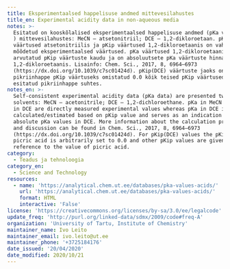 ```yaml
---
title: Eksperimentaalsed happelisuse andmed mittevesilahustes
title_en: Experimental acidity data in non-aqueous media
notes: >-
  Esitatud on kooskõlalised eksperimentaalsed happelisuse andmed (pKa väärtused
  ) mittevesilahustes: MeCN – atsetonitriil; DCE – 1,2-dikloroetaan. pKa
  väärtused atsetonitriilis ja pKip väärtused 1,2-dikloroetaanis on vahetult
  mõõdetud eksperimentaalsed väärtused. pKa väärtused 1,2-dikloroetaanis on
  arvutatud pKip väärtuste kaudu ja on absoluutsete pKa väärtuste hinnanguteks
  1,2-dikloroetaanis. Lisainfo: Chem. Sci., 2017, 8, 6964–6973
  (https://dx.doi.org/10.1039/c7sc01424d). pKip(DCE) väärtuste jaoks on
  pikriinhappe pKip väärtuseks omistatud 0.0 kõik teised pKip väärtused on
  esitatud pikriinhappe suhtes.
notes_en: >-
  Self-consistent experimental acidity data (pKa data) are presented two organic
  solvents: MeCN – acetonitrile; DCE – 1,2-dichloroethane. pKa in MeCN and pKip 
  in DCE are directly measured experimental values whereas pKa in DCE is
  calculated/estimated based on pKip value and serves as an indication of the
  absolute pKa values in DCE. More information about the calculation procedures
  and discussion can be found in Chem. Sci., 2017, 8, 6964–6973
  (https://dx.doi.org/10.1039/c7sc01424d). For pKip(DCE) values the pKip of
  picric acid is arbitrarily set to 0.0 and other pKip values are given in
  reference to the value of picric acid.
category: 
  - Teadus ja tehnoloogia
category_en: 
  - Science and Technology
resources:
  - name: 'https://analytical.chem.ut.ee/databases/pka-values-acids/'
    url: 'https://analytical.chem.ut.ee/databases/pka-values-acids/'
    format: HTML
    interactive: 'False'
license: 'https://creativecommons.org/licenses/by-sa/3.0/ee/legalcode'
update_freq: 'http://purl.org/linked-data/sdmx/2009/code#freq-A'
organization: 'University of Tartu, Institute of Chemistry'
maintainer_name: Ivo Leito
maintainer_email: ivo.leito@ut.ee
maintainer_phone: '+3725184176'
date_issued: '20/04/2020'
date_modified: 2020/10/21
---
```


